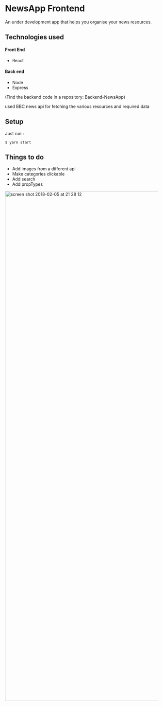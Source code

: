 # NewsApp Frontend

An under development app that helps you organise your news resources.

## Technologies used

#### Front End
- React

#### Back end
- Node
- Express

(Find the backend code in a repository: Backend-NewsApp)

used BBC news api for fetching the various resources and required data

## Setup

Just run :
```
$ yarn start

```

## Things to do
- Add images from a different api
- Make categories clickable
- Add search
- Add propTypes


<img width="1678" alt="screen shot 2018-02-05 at 21 28 12" src="https://user-images.githubusercontent.com/13749603/35830205-52aaf95c-0abd-11e8-8c9f-a1eebba83620.png">




